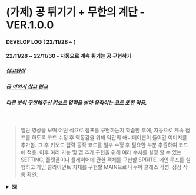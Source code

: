 # (가제) 공 튀기기 + 무한의 계단 - VER.1.0.0
#### DEVELOP LOG ( 22/11/28 ~  )

#### 22/11/28 ~ 22/11/30 - 자동으로 계속 튕기는 공 구현하기

##### [참고영상](https://youtu.be/2-DNswzCkqk)
##### [공 이미지 참고 링크](https://medium.com/pixel-grimoire/how-to-start-making-pixel-art-3-c9eb70270fa1)
##### 다른 분이 구현해주신 키보드 입력을 받아 움직이는 코드 또한 적용.

<br>

> 일단 영상을 보며 어떤 식으로 점프를 구현하는지 학습한 후에,
> 자동으로 계속 점프를 하도록 코드 수정 후 역동감을 위해 약간의 애니메이션이 들어간 이미지를 추가함.
> 그 후 키보드 입력 동작 코드를 일부 수정 후 필요한 부분 추출하여 코드에 적용.
> 이후 여러 기능 및 맵 추가 구현을 위해 여러 수치를 설정 할 수 있는 SETTING,
> 플랫폼이나 플레이어에 관한 객체를 구현할 SPRITE, 메인 루프를 실행하고 게임 클라이언트 자체를 구현할 MAIN으로 나누어 클래스 작성.
> 정상 작동 확인.

<details>
<summary>🖼️</summary>

![Endless Jump](https://user-images.githubusercontent.com/95046369/204690054-fd71c4cb-a0d8-4485-9485-7c37c7e88fe2.gif)

</details>
